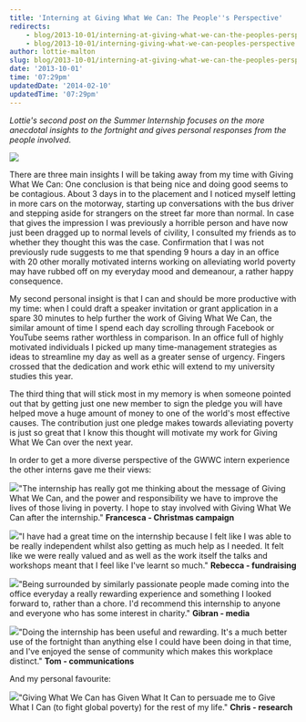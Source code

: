 ```yaml
---
title: 'Interning at Giving What We Can: The People''s Perspective'
redirects:
    - blog/2013-10-01/interning-at-giving-what-we-can-the-peoples-perspective
    - blog/2013-10-01/interning-giving-what-we-can-peoples-perspective
author: lottie-malton
slug: blog/2013-10-01/interning-at-giving-what-we-can-the-peoples-perspective
date: '2013-10-01'
time: '07:29pm'
updatedDate: '2014-02-10'
updatedTime: '07:29pm'
---
```

_Lottie's second post on the Summer Internship focuses on the more anecdotal insights to the fortnight and gives personal responses from the people involved._

![](/images/uploads/lineup2_copy.jpg)

There are three main insights I will be taking away from my time with Giving What We Can: One conclusion is that being nice and doing good seems to be contagious. About 3 days in to the placement and I noticed myself letting in more cars on the motorway, starting up conversations with the bus driver and stepping aside for strangers on the street far more than normal. In case that gives the impression I was previously a horrible person and have now just been dragged up to normal levels of civility, I consulted my friends as to whether they thought this was the case. Confirmation that I was not previously rude suggests to me that spending 9 hours a day in an office with 20 other morally motivated interns working on alleviating world poverty may have rubbed off on my everyday mood and demeanour, a rather happy consequence.

My second personal insight is that I can and should be more productive with my time: when I could draft a speaker invitation or grant application in a spare 30 minutes to help further the work of Giving What We Can, the similar amount of time I spend each day scrolling through Facebook or YouTube seems rather worthless in comparison. In an office full of highly motivated individuals I picked up many time-management strategies as ideas to streamline my day as well as a greater sense of urgency. Fingers crossed that the dedication and work ethic will extend to my university studies this year.

The third thing that will stick most in my memory is when someone pointed out that by getting just one new member to sign the pledge you will have helped move a huge amount of money to one of the world's most effective causes. The contribution just one pledge makes towards alleviating poverty is just so great that I know this thought will motivate my work for Giving What We Can over the next year.

In order to get a more diverse perspective of the GWWC intern experience the other interns gave me their views:

![](/images/uploads/fran-1_copy.jpg)"The internship has really got me thinking about the message of Giving What We Can, and the power and responsibility we have to improve the lives of those living in poverty. I hope to stay involved with Giving What We Can after the internship." **Francesca - Christmas campaign**

![](/images/uploads/rebecca-1_copy.jpg)"I have had a great time on the internship because I felt like I was able to be really independent whilst also getting as much help as I needed. It felt like we were really valued and as well as the work itself the talks and workshops meant that I feel like I've learnt so much." **Rebecca - fundraising**

![](/images/uploads/gibran-1_copy.jpg)"Being surrounded by similarly passionate people made coming into the office everyday a really rewarding experience and something I looked forward to, rather than a chore. I'd recommend this internship to anyone and everyone who has some interest in charity." **Gibran - media**

![](/images/uploads/tom_2_copy_0.jpg)"Doing the internship has been useful and rewarding. It's a much better use of the fortnight than anything else I could have been doing in that time, and I've enjoyed the sense of community which makes this workplace distinct." **Tom - communications**

And my personal favourite:

![](/images/uploads/chris-1_copy.jpg)"Giving What We Can has Given What It Can to persuade me to Give What I Can (to fight global poverty) for the rest of my life." **Chris - research**